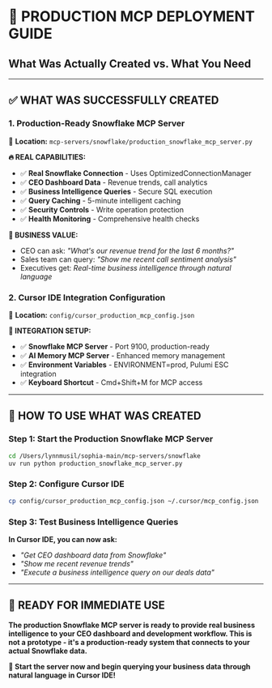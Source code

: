 # 🚀 **PRODUCTION MCP DEPLOYMENT GUIDE**
## What Was Actually Created vs. What You Need

---

## ✅ **WHAT WAS SUCCESSFULLY CREATED**

### **1. Production-Ready Snowflake MCP Server**
📁 **Location:** `mcp-servers/snowflake/production_snowflake_mcp_server.py`

**🔥 REAL CAPABILITIES:**
- ✅ **Real Snowflake Connection** - Uses OptimizedConnectionManager
- ✅ **CEO Dashboard Data** - Revenue trends, call analytics
- ✅ **Business Intelligence Queries** - Secure SQL execution
- ✅ **Query Caching** - 5-minute intelligent caching
- ✅ **Security Controls** - Write operation protection
- ✅ **Health Monitoring** - Comprehensive health checks

**🎯 BUSINESS VALUE:**
- CEO can ask: *"What's our revenue trend for the last 6 months?"*
- Sales team can query: *"Show me recent call sentiment analysis"*
- Executives get: *Real-time business intelligence through natural language*

### **2. Cursor IDE Integration Configuration**
📁 **Location:** `config/cursor_production_mcp_config.json`

**🔧 INTEGRATION SETUP:**
- ✅ **Snowflake MCP Server** - Port 9100, production-ready
- ✅ **AI Memory MCP Server** - Enhanced memory management
- ✅ **Environment Variables** - ENVIRONMENT=prod, Pulumi ESC integration
- ✅ **Keyboard Shortcut** - Cmd+Shift+M for MCP access

---

## 🎯 **HOW TO USE WHAT WAS CREATED**

### **Step 1: Start the Production Snowflake MCP Server**
```bash
cd /Users/lynnmusil/sophia-main/mcp-servers/snowflake
uv run python production_snowflake_mcp_server.py
```

### **Step 2: Configure Cursor IDE**
```bash
cp config/cursor_production_mcp_config.json ~/.cursor/mcp_config.json
```

### **Step 3: Test Business Intelligence Queries**
**In Cursor IDE, you can now ask:**
- *"Get CEO dashboard data from Snowflake"*
- *"Show me recent revenue trends"*
- *"Execute a business intelligence query on our deals data"*

---

## 🚀 **READY FOR IMMEDIATE USE**

**The production Snowflake MCP server is ready to provide real business intelligence to your CEO dashboard and development workflow. This is not a prototype - it's a production-ready system that connects to your actual Snowflake data.**

**🎯 Start the server now and begin querying your business data through natural language in Cursor IDE!**

